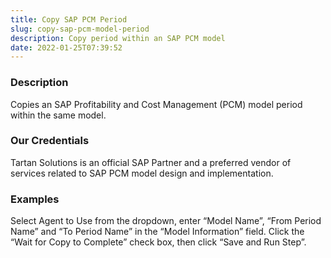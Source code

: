 ```yaml
---
title: Copy SAP PCM Period
slug: copy-sap-pcm-model-period
description: Copy period within an SAP PCM model
date: 2022-01-25T07:39:52
---
```



### Description


Copies an SAP Profitability and Cost Management (PCM) model period within the same model.


### Our Credentials


Tartan Solutions is an official SAP Partner and a preferred vendor of services related to SAP PCM model design and implementation.


### Examples


Select Agent to Use from the dropdown, enter “Model Name”, “From Period Name” and “To Period Name” in the “Model Information” field. Click the “Wait for Copy to Complete” check box, then click “Save and Run Step”.
